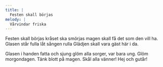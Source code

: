 ```yaml
---
title: |
  Festen skall börjas
melody: |
  Vårvindar friska
---
```

Festen skall börjas kråset ska smörjas
magen skall få det som den vill ha.
Glasen står fulla låt sången rulla
Glädjen skall vara gäst här i da.

Glasen i handen fatta och sjung
glöm alla sorger, var bara ung.
Glöm morgondagen.
Tänk blott på magen.
Skål alla vänner! Hej och gutår!